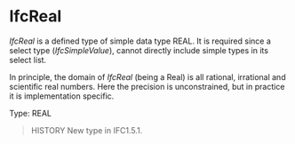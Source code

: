# IfcReal

_IfcReal_ is a defined type of simple data type REAL. It is required since a select type (_IfcSimpleValue_), cannot directly include simple types in its select list.
<!-- end of short definition -->


In principle, the domain of _IfcReal_ (being a Real) is all rational, irrational and scientific real numbers. Here the precision is unconstrained, but in practice it is implementation specific.

Type: REAL

> HISTORY New type in IFC1.5.1.
